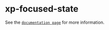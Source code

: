 # xp-focused-state

See the [`documentation page`](http://expandjs.com/elements/xp-focused-state) for more information.